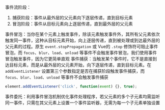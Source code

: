 事件流阶段：

1. 捕获阶段：事件从最外层的父元素向下逐层传递，直到目标元素
2. 冒泡阶段：事件从目标元素向上逐层传递，直到最外层的父元素

事件冒泡：当你在某个元素上触发事件，除该元素触发事件外，其所有父元素依次触发同一事件，这种从目标元素开始，向上逐层传递，直到被处理或到达最外层的父元素的过程。原生 `event.stopPropagation` 或 Vue的 `.stop` 修饰符可阻止事件冒泡，而 `focus`、`blur`、`load`、`unload` 等事件不会触发事件冒泡，我们使用事件冒泡触发事件，因为它更简单直观
事件捕获：当触发某个事件时，它不是直接到达目标元素，而是从最外层的父元素开始，向下逐层传递，直到目标元素。在 `addEventListener` 设置第三个参数指定是否在捕获阶段触发事件捕获，而 `focus`、`blur`、`load`、`unload` 等事件不会触发事件捕获

```JavaScript
element.addEventListener('click', function(event) {}, true);
```

事件委托：利用事件冒泡机制优化事件处理程序，若父元素的多个子元素均需监听同一事件，只需在其父元素上设置一个事件监听器，无需为每一个子元素单独设置
